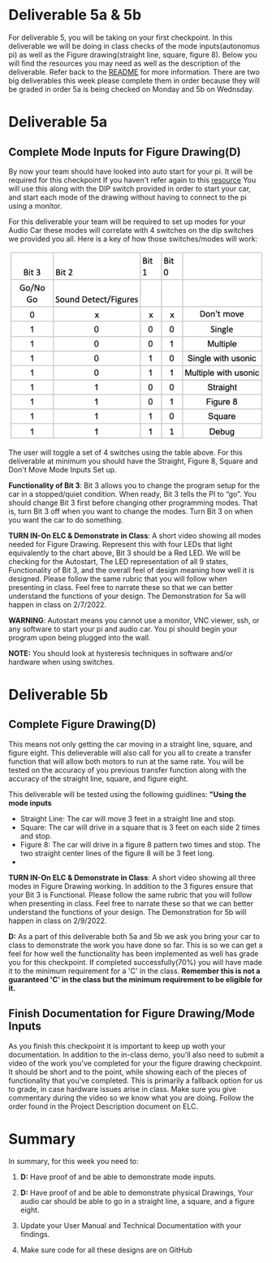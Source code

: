 # Deliverable 5a & 5b

For deliverable 5, you will be taking on your first checkpoint. In this deliverable we will be doing in class checks of the mode inputs(autonomus pi) as well as the Figure drawing(straight line, square, figure 8). Below you will find the resources you may need as well as the description of the deliverable. Refer back to the [README](../README.md) for more information. There are two big deliverables this week please complete them in order because they will be graded in order 5a is being checked on Monday and 5b on Wednsday.

# Deliverable 5a
## Complete Mode Inputs for Figure Drawing(D)
By now your team should have looked into auto start for your pi. It will be required for this checkpoint If you haven't refer again to this [resource](./setup/launch-on-startup.md) You will use this along with the DIP switch provided in order to start your car, and start each mode of the drawing without having to connect to the pi using a monitor. 

For this deliverable your team will be required to set up modes for your Audio Car these modes will correlate with 4 switches on the dip switches we provided you all. Here is a key of how those switches/modes will work:

![ModeIN](images/ModeIN.png)


The user will toggle a set of 4 switches using the table above. For this deliverable at minimum you should have the Straight, Figure 8, Square and Don't Move Mode Inputs Set up.

**Functionality of Bit 3**: Bit 3 allows you to change the program setup for the car in a stopped/quiet condition.  When ready, Bit 3 tells the PI to “go”.  You should change Bit 3 first before changing other programming modes.  That is, turn Bit 3 off when you want to change the modes.  Turn Bit 3 on when you want the car to do something. 


**TURN IN-On ELC & Demonstrate in Class**: A short video showing all modes needed for Figure Drawing. Represent this with four LEDs that light equivalently to the chart above, Bit 3 should be a Red LED. We will be checking for the Autostart, The LED representation of all 9 states, Functionality of Bit 3, and the overall feel of design meaning how well it is designed. Please follow the same rubric that you will follow when presenting in class.  Feel free to narrate these so that we can better understand the functions of your design. The Demonstration for 5a will happen in class on 2/7/2022.


**WARNING**: Autostart means you cannot use a monitor, VNC viewer, ssh, or any software to start your pi and audio car. You pi should begin your program upon being plugged into the wall.

**NOTE:**  You should look at hysteresis techniques in software and/or hardware when using switches.

# Deliverable 5b
## Complete Figure Drawing(D)
This means not only getting the car moving in a straight line, square, and figure eight. This delieverable will also call for you all to create a transfer function that will allow both motors to run at the same rate. You will be tested on the accuracy of you previous transfer function along with the accuracy of the straight line, square, and figure eight.

This deliverable will be tested using the following guidlines:
**"Using the mode inputs**
- Straight Line:  The car will move 3 feet in a straight line and stop.
- Square: The car will drive in a square that is 3 feet on each side 2 times and stop.
- Figure 8: The car will drive in a figure 8 pattern two times and stop.  The two straight center lines of the figure 8 will be 3 feet long. 
- 
**TURN IN-On ELC & Demonstrate in Class**: A short video showing all three modes in Figure Drawing working. In addition to the 3 figures ensure that your Bit 3 is Functional. Please follow the same rubric that you will follow when presenting in class. Feel free to narrate these so that we can better understand the functions of your design. The Demonstration for 5b will happen in class on 2/9/2022.

**D:** As a part of this deliverable both 5a and 5b we ask you bring your car to class to demonstrate the work you have done so far. This is so we can get a feel for how  well the functionality has been implemented as well has grade you for this checkpoint. If completed successfully(70%) you will have made it to the minimum requirement for a 'C' in the class. **Remember this is not a guaranteed 'C' in the class but the minimum requirement to be eligible for it.**

## Finish Documentation for Figure Drawing/Mode Inputs

As you finish this checkpoint it is important to keep up woth your documentation.  In addition to the in-class demo, you'll also need to submit a video of the work you've completed for your the figure drawing checkpoint. It should be short and to the point, while showing each of the pieces of functionality that you've completed. This is primarily a fallback option for us to grade, in case hardware issues arise in class. Make sure you give commentary during the video so we know what you are doing. Follow the order found in the Project Description document on ELC.

# Summary

In summary, for this week you need to:

1. **D:** Have proof of and be able to demonstrate mode inputs.

2. **D:** Have proof of and be able to demonstrate physical Drawings, Your audio car should be able to go in a straight line, a square, and a figure eight. 

3. Update your User Manual and Technical Documentation with your findings.

5. Make sure code for all these designs are on GitHub
